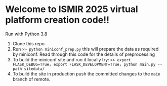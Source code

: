 # Welcome to ISMIR 2025 virtual platform creation code!!
Run with Python 3.8

1. Clone this repo 
2. Run `>> python miniconf_prep.py` this will prepare the data as required by miniconf. Read through this code for the details of preprocessing
5. To build the miniconf site and run it locally try: `>> export FLASK_DEBUG=True; export FLASK_DEVELOPMENT=True; python main.py --path sitedata/`
6. To build the site in production push the committed changes to the `main` branch of remote.